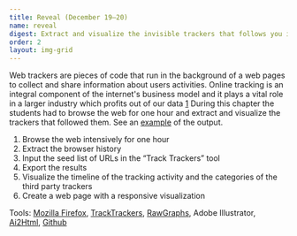 ```yaml
---
title: Reveal (December 19–20)
name: reveal
digest: Extract and visualize the invisible trackers that follows you in one hour of web browsing.
order: 2
layout: img-grid
---
```


Web trackers are pieces of code that run in the background of a web pages to collect and share information about users activities. Online tracking is an integral component of the internet's business model and it plays a vital role in a larger industry which profits out of our data [1](https://ourdataourselves.tacticaltech.org/posts/trackography/)
During this chapter the students had to browse the web for one hour and extract and visualize the trackers that followed them. See an [example](https://kipp-fhtagn.github.io/ai2html-fanelli/index.html) of the output.

1. Browse the web intensively for one hour
2. Extract the browser history
3. Input the seed list of URLs in the “Track Trackers” tool
4. Export the results
5. Visualize the timeline of the tracking activity and the categories of the third party trackers
6. Create a web page with a responsive visualization

Tools: [Mozilla Firefox](https://www.mozilla.org/en-US/firefox/new/), [TrackTrackers](https://wiki.digitalmethods.net/Dmi/ToolTrackerTracker), [RawGraphs](https://rawgraphs.io/), Adobe Illustrator, [Ai2Html](http://ai2html.org/), [Github](https://github.com/)
